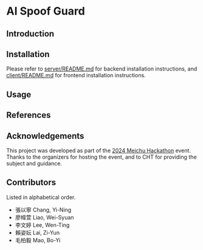 # AI Spoof Guard

## Introduction

<!-- TODO Have a brief introduction to the project -->

## Installation

Please refer to [server/README.md](server/README.md) for backend installation instructions, and [client/README.md](client/README.md) for frontend installation instructions.

## Usage

<!-- TODO How to use this project? -->

## References

<!-- TODO What models, libraries, and other resources were used in this project? -->

## Acknowledgements

This project was developed as part of the [2024 Meichu Hackathon](https://meichuhackathon.org/2024/) event. Thanks to the organizers for hosting the event, and to CHT for providing the subject and guidance.

## Contributors

Listed in alphabetical order.

- 張以寧 Chang, Yi-Ning
- 廖幃萱 Liao, Wei-Syuan
- 李文婷 Lee, Wen-Ting
- 賴姿妘 Lai, Zi-Yun
- 毛柏毅 Mao, Bo-Yi
